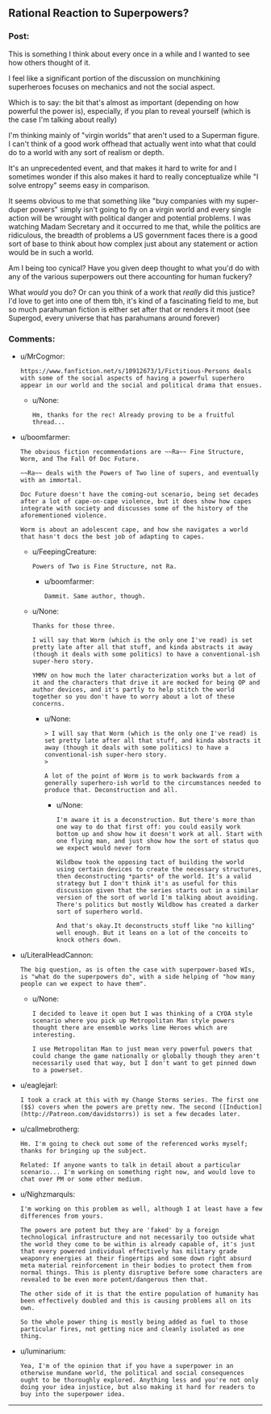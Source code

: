 ## Rational Reaction to Superpowers?

### Post:

This is something I think about every once in a while and I wanted to see how others thought of it.

I feel like a significant portion of the discussion on munchkining superheroes focuses on mechanics and not the social aspect.

Which is to say: the bit that's almost as important (depending on how powerful the power is), especially, if you plan to reveal yourself (which is the case I'm talking about really)

I'm thinking mainly of "virgin worlds" that aren't used to a Superman figure. I can't think of a good work offhead that actually went into what that could do to a world with any sort of realism or depth.

 It's an unprecedented event, and that makes it hard to write for and I sometimes wonder if this also makes it hard to really conceptualize while "I solve entropy" seems easy in comparison.

It seems obvious to me that something like "buy companies with my super-duper powers" simply isn't going to fly on a virgin world and every single action will be wrought with political danger and potential problems. I was watching Madam Secretary and it occurred to me that, while the politics are ridiculous, the breadth of problems a US government faces there is a good sort of base to think about how complex just about any statement or action would be in such a world. 

Am I being too cynical? Have you given deep thought to what you'd do with any of the various superpowers out there accounting for human fuckery? 

What *would* you do?  Or can you think of a work that *really* did this justice? I'd love to get into one of them tbh, it's kind of a fascinating field to me, but so much parahuman fiction is either set after that or renders it moot (see Supergod, every universe that has parahumans around forever)

### Comments:

- u/MrCogmor:
  ```
  https://www.fanfiction.net/s/10912673/1/Fictitious-Persons deals with some of the social aspects of having a powerful superhero appear in our world and the social and political drama that ensues.
  ```

  - u/None:
    ```
    Hm, thanks for the rec! Already proving to be a fruitful thread...
    ```

- u/boomfarmer:
  ```
  The obvious fiction recommendations are ~~Ra~~ Fine Structure, Worm, and The Fall Of Doc Future.

  ~~Ra~~ deals with the Powers of Two line of supers, and eventually with an immortal. 

  Doc Future doesn't have the coming-out scenario, being set decades after a lot of cape-on-cape violence, but it does show how capes integrate with society and discusses some of the history of the aforementioned violence.

  Worm is about an adolescent cape, and how she navigates a world that hasn't docs the best job of adapting to capes.
  ```

  - u/FeepingCreature:
    ```
    Powers of Two is Fine Structure, not Ra.
    ```

    - u/boomfarmer:
      ```
      Dammit. Same author, though.
      ```

  - u/None:
    ```
    Thanks for those three. 

    I will say that Worm (which is the only one I've read) is set pretty late after all that stuff, and kinda abstracts it away (though it deals with some politics) to have a conventional-ish super-hero story.

    YMMV on how much the later characterization works but a lot of it and the characters that drive it are mocked for being OP and author devices, and it's partly to help stitch the world together so you don't have to worry about a lot of these concerns.
    ```

    - u/None:
      ```
      > I will say that Worm (which is the only one I've read) is set pretty late after all that stuff, and kinda abstracts it away (though it deals with some politics) to have a conventional-ish super-hero story.
      > 

      A lot of the point of Worm is to work backwards from a generally superhero-ish world to the circumstances needed to produce that. Deconstruction and all.
      ```

      - u/None:
        ```
        I'm aware it is a deconstruction. But there's more than one way to do that first off: you could easily work bottom up and show how it doesn't work at all. Start with one flying man, and just show how the sort of status quo we expect would never form

        Wildbow took the opposing tact of building the world using certain devices to create the necessary structures, then deconstructing *parts* of the world. It's a valid strategy but I don't think it's as useful for this discussion given that the series starts out in a similar version of the sort of world I'm talking about avoiding. There's politics but mostly Wildbow has created a darker sort of superhero world. 

        And that's okay.It deconstructs stuff like "no killing" well enough. But it leans on a lot of the conceits to knock others down.
        ```

- u/LiteralHeadCannon:
  ```
  The big question, as is often the case with superpower-based WIs, is "what do the superpowers do", with a side helping of "how many people can we expect to have them".
  ```

  - u/None:
    ```
    I decided to leave it open but I was thinking of a CYOA style scenario where you pick up Metropolitan Man style powers thought there are ensemble works lime Heroes which are interesting. 

    I use Metropolitan Man to just mean very powerful powers that could change the game nationally or globally though they aren't necessarily used that way, but I don't want to get pinned down to a powerset.
    ```

- u/eaglejarl:
  ```
  I took a crack at this with my Change Storms series. The first one ($$) covers when the powers are pretty new. The second ([Induction](http://Patreon.com/davidstorrs)) is set a few decades later.
  ```

- u/callmebrotherg:
  ```
  Hm. I'm going to check out some of the referenced works myself; thanks for bringing up the subject. 

  Related: If anyone wants to talk in detail about a particular scenario... I'm working on something right now, and would love to chat over PM or some other medium.
  ```

- u/Nighzmarquls:
  ```
  I'm working on this problem as well, although I at least have a few differences from yours.

  The powers are potent but they are 'faked' by a foreign technological infrastructure and not necessarily too outside what the world they come to be within is already capable of, it's just that every powered individual effectively has military grade weaponry energies at their fingertips and some down right absurd meta material reinforcement in their bodies to protect them from normal things. This is plenty disruptive before some characters are revealed to be even more potent/dangerous then that.

  The other side of it is that the entire population of humanity has been effectively doubled and this is causing problems all on its own.

  So the whole power thing is mostly being added as fuel to those particular fires, not getting nice and cleanly isolated as one thing.
  ```

- u/luminarium:
  ```
  Yea, I'm of the opinion that if you have a superpower in an otherwise mundane world, the political and social consequences ought to be thoroughly explored. Anything less and you're not only doing your idea injustice, but also making it hard for readers to buy into the superpower idea.
  ```

---


